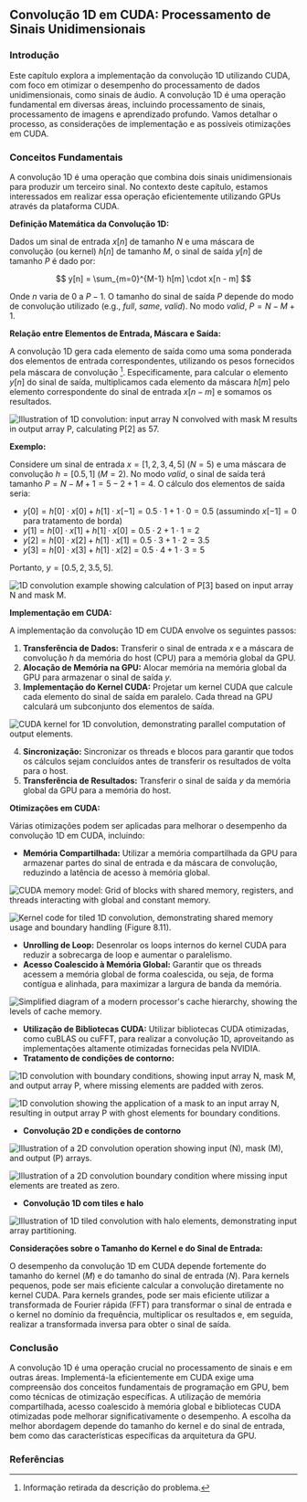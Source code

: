 ## Convolução 1D em CUDA: Processamento de Sinais Unidimensionais

### Introdução

Este capítulo explora a implementação da convolução 1D utilizando CUDA, com foco em otimizar o desempenho do processamento de dados unidimensionais, como sinais de áudio. A convolução 1D é uma operação fundamental em diversas áreas, incluindo processamento de sinais, processamento de imagens e aprendizado profundo. Vamos detalhar o processo, as considerações de implementação e as possíveis otimizações em CUDA.

### Conceitos Fundamentais

A convolução 1D é uma operação que combina dois sinais unidimensionais para produzir um terceiro sinal. No contexto deste capítulo, estamos interessados em realizar essa operação eficientemente utilizando GPUs através da plataforma CUDA.

**Definição Matemática da Convolução 1D:**

Dados um sinal de entrada $x[n]$ de tamanho $N$ e uma máscara de convolução (ou kernel) $h[n]$ de tamanho $M$, o sinal de saída $y[n]$ de tamanho $P$ é dado por:

$$
y[n] = \sum_{m=0}^{M-1} h[m] \cdot x[n - m]
$$

Onde $n$ varia de $0$ a $P-1$. O tamanho do sinal de saída $P$ depende do modo de convolução utilizado (e.g., *full*, *same*, *valid*). No modo *valid*, $P = N - M + 1$.

**Relação entre Elementos de Entrada, Máscara e Saída:**

A convolução 1D gera cada elemento de saída como uma soma ponderada dos elementos de entrada correspondentes, utilizando os pesos fornecidos pela máscara de convolução [^1]. Especificamente, para calcular o elemento $y[n]$ do sinal de saída, multiplicamos cada elemento da máscara $h[m]$ pelo elemento correspondente do sinal de entrada $x[n-m]$ e somamos os resultados.

![Illustration of 1D convolution: input array N convolved with mask M results in output array P, calculating P[2] as 57.](./../images/image2.jpg)

**Exemplo:**

Considere um sinal de entrada $x = [1, 2, 3, 4, 5]$ ($N = 5$) e uma máscara de convolução $h = [0.5, 1]$ ($M = 2$). No modo *valid*, o sinal de saída terá tamanho $P = N - M + 1 = 5 - 2 + 1 = 4$. O cálculo dos elementos de saída seria:

*   $y[0] = h[0] \cdot x[0] + h[1] \cdot x[-1] = 0.5 \cdot 1 + 1 \cdot 0 = 0.5$  (assumindo $x[-1] = 0$ para tratamento de borda)
*   $y[1] = h[0] \cdot x[1] + h[1] \cdot x[0] = 0.5 \cdot 2 + 1 \cdot 1 = 2$
*   $y[2] = h[0] \cdot x[2] + h[1] \cdot x[1] = 0.5 \cdot 3 + 1 \cdot 2 = 3.5$
*   $y[3] = h[0] \cdot x[3] + h[1] \cdot x[2] = 0.5 \cdot 4 + 1 \cdot 3 = 5$

Portanto, $y = [0.5, 2, 3.5, 5]$.

![1D convolution example showing calculation of P[3] based on input array N and mask M.](./../images/image11.jpg)

**Implementação em CUDA:**

A implementação da convolução 1D em CUDA envolve os seguintes passos:

1.  **Transferência de Dados:** Transferir o sinal de entrada $x$ e a máscara de convolução $h$ da memória do host (CPU) para a memória global da GPU.
2.  **Alocação de Memória na GPU:** Alocar memória na memória global da GPU para armazenar o sinal de saída $y$.
3.  **Implementação do Kernel CUDA:** Projetar um kernel CUDA que calcule cada elemento do sinal de saída em paralelo. Cada thread na GPU calculará um subconjunto dos elementos de saída.

![CUDA kernel for 1D convolution, demonstrating parallel computation of output elements.](./../images/image3.jpg)

4.  **Sincronização:** Sincronizar os threads e blocos para garantir que todos os cálculos sejam concluídos antes de transferir os resultados de volta para o host.
5.  **Transferência de Resultados:** Transferir o sinal de saída $y$ da memória global da GPU para a memória do host.

**Otimizações em CUDA:**

Várias otimizações podem ser aplicadas para melhorar o desempenho da convolução 1D em CUDA, incluindo:

*   **Memória Compartilhada:** Utilizar a memória compartilhada da GPU para armazenar partes do sinal de entrada e da máscara de convolução, reduzindo a latência de acesso à memória global.

![CUDA memory model: Grid of blocks with shared memory, registers, and threads interacting with global and constant memory.](./../images/image10.jpg)

![Kernel code for tiled 1D convolution, demonstrating shared memory usage and boundary handling (Figure 8.11).](./../images/image4.jpg)

*   **Unrolling de Loop:** Desenrolar os loops internos do kernel CUDA para reduzir a sobrecarga de loop e aumentar o paralelismo.
*   **Acesso Coalescido à Memória Global:** Garantir que os threads acessem a memória global de forma coalescida, ou seja, de forma contígua e alinhada, para maximizar a largura de banda da memória.

![Simplified diagram of a modern processor's cache hierarchy, showing the levels of cache memory.](./../images/image5.jpg)

*  **Utilização de Bibliotecas CUDA:** Utilizar bibliotecas CUDA otimizadas, como cuBLAS ou cuFFT, para realizar a convolução 1D, aproveitando as implementações altamente otimizadas fornecidas pela NVIDIA.
* **Tratamento de condições de contorno:**

![1D convolution with boundary conditions, showing input array N, mask M, and output array P, where missing elements are padded with zeros.](./../images/image6.jpg)

![1D convolution showing the application of a mask to an input array N, resulting in output array P with ghost elements for boundary conditions.](./../images/image9.jpg)

* **Convolução 2D e condições de contorno**

![Illustration of a 2D convolution operation showing input (N), mask (M), and output (P) arrays.](./../images/image1.jpg)

![Illustration of a 2D convolution boundary condition where missing input elements are treated as zero.](./../images/image8.jpg)

* **Convolução 1D com tiles e halo**

![Illustration of 1D tiled convolution with halo elements, demonstrating input array partitioning.](./../images/image7.jpg)

**Considerações sobre o Tamanho do Kernel e do Sinal de Entrada:**

O desempenho da convolução 1D em CUDA depende fortemente do tamanho do kernel ($M$) e do tamanho do sinal de entrada ($N$). Para kernels pequenos, pode ser mais eficiente calcular a convolução diretamente no kernel CUDA. Para kernels grandes, pode ser mais eficiente utilizar a transformada de Fourier rápida (FFT) para transformar o sinal de entrada e o kernel no domínio da frequência, multiplicar os resultados e, em seguida, realizar a transformada inversa para obter o sinal de saída.

### Conclusão

A convolução 1D é uma operação crucial no processamento de sinais e em outras áreas. Implementá-la eficientemente em CUDA exige uma compreensão dos conceitos fundamentais de programação em GPU, bem como técnicas de otimização específicas. A utilização de memória compartilhada, acesso coalescido à memória global e bibliotecas CUDA otimizadas pode melhorar significativamente o desempenho. A escolha da melhor abordagem depende do tamanho do kernel e do sinal de entrada, bem como das características específicas da arquitetura da GPU.

### Referências

[^1]: Informação retirada da descrição do problema.

<!-- END -->